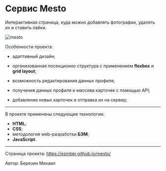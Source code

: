 # Сервис Mesto

Интерактивная страница, куда можно добавлять фотографии, удалять их и ставить лайки.

![mesto](https://user-images.githubusercontent.com/73654760/116001803-1dcab700-a5ff-11eb-877c-18208fd8c497.gif 'open in new tab')

Особенности проекта:

- адаптивный дизайн;

- организованная посекционно структура с применением **flexbox** и **grid layout**;

- возможность редактирования данных профиля;

- получения данных профиля и массива карточек с помощью API;

- добавление новых карточек и отправка их на сервер;

---

В проекте применены следующие технологии:

- **HTML**;
- **CSS**;
- методология web-разработки **БЭМ**;
- **JavaScript**.

---

Страница проекта: https://ezinber.github.io/mesto/

Автор: Березин Михаил

